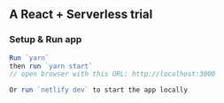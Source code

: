 ## A React + Serverless trial


### Setup & Run app

```js
Run `yarn`
then run `yarn start`
// open browser with this URL: http://localhost:3000

Or run `netlify dev` to start the app locally
```

